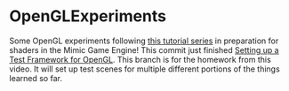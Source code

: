# OpenGLExperiments
Some OpenGL experiments following [this tutorial series](https://www.youtube.com/watch?v=W3gAzLwfIP0&list=PLlrATfBNZ98foTJPJ_Ev03o2oq3-GGOS2&index=1) in preparation for shaders in the Mimic Game Engine! This commit just finished [Setting up a Test Framework for OpenGL](https://youtu.be/A_hS4_r5KcA?list=PLlrATfBNZ98foTJPJ_Ev03o2oq3-GGOS2). This branch is for the homework from this video. It will set up test scenes for multiple different portions of the things learned so far.
